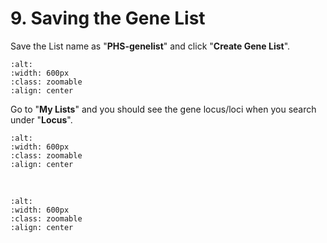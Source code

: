 # 9. Saving the Gene List

Save the List name as "**PHS-genelist**" and click "**Create Gene List**".

```{image} /_static/9_savinggenelist_1.png
:alt:
:width: 600px
:class: zoomable
:align: center
```

Go to "**My Lists**" and you should see the gene locus/loci when you search under "**Locus**".

```{image} /_static/9_savinggenelist_2.png
:alt:
:width: 600px
:class: zoomable
:align: center
```
<br>

```{image} /_static/9_savinggenelist_3.png
:alt:
:width: 600px
:class: zoomable
:align: center
```
